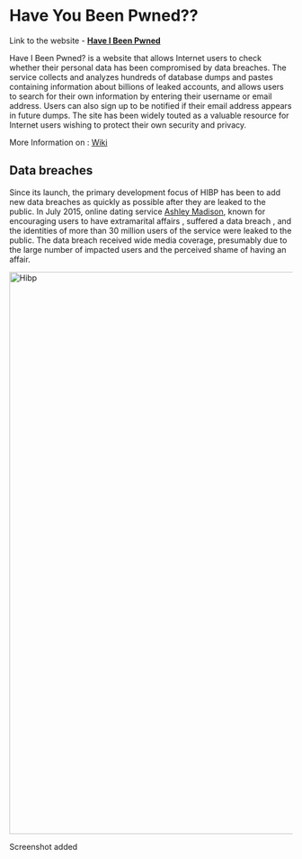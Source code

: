 # Have You Been Pwned??

Link to the website - **[Have I Been Pwned](https://haveibeenpwned.com)**

Have I Been Pwned? is a website that allows Internet users to check whether their personal data has been compromised by data breaches. The service collects and analyzes hundreds of database dumps and pastes containing information about billions of leaked accounts, and allows users to search for their own information by entering their username or email address. Users can also sign up to be notified if their email address appears in future dumps. The site has been widely touted as a valuable resource for Internet users wishing to protect their own security and privacy.

More Information on : [Wiki](https://en.wikipedia.org/wiki/Have_I_Been_Pwned%3F)

## Data breaches

Since its launch, the primary development focus of HIBP has been to add new data breaches as quickly as possible after they are leaked to the public.
In July 2015, online dating service [Ashley Madison](https://en.wikipedia.org/wiki/Ashley_Madison), known for encouraging users to have extramarital affairs , suffered a data breach , and the identities of more than 30 million users of the service were leaked to the public. The data breach received wide media coverage, presumably due to the large number of impacted users and the perceived shame of having an affair.


<img width="1000" alt="Hibp" src="https://user-images.githubusercontent.com/96137168/228787649-7d8f90e6-e327-4c56-a5da-f69bf6d8d528.png">


Screenshot added 
